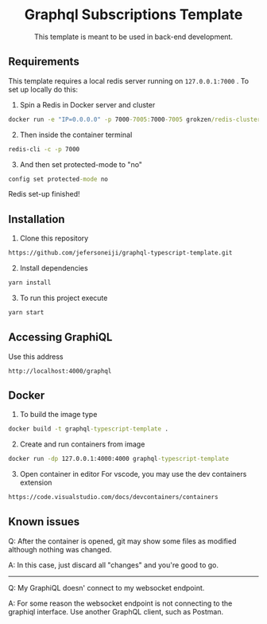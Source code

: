 <h1 align="center">
  Graphql Subscriptions Template
</h1>

<p align="center">
    This template is meant to be used in back-end development. 
</p>

## Requirements 
This template requires a local redis server running on `127.0.0.1:7000` . 
To set up locally do this: 

1. Spin a Redis in Docker server and cluster
```cmd
docker run -e "IP=0.0.0.0" -p 7000-7005:7000-7005 grokzen/redis-cluster:latest
```
2. Then inside the container terminal 
```cmd
redis-cli -c -p 7000
```
3. And then set protected-mode to "no"
```cmd
config set protected-mode no
```

Redis set-up finished!

## Installation

1. Clone this repository
```cmd
https://github.com/jefersoneiji/graphql-typescript-template.git
```
2. Install dependencies 
```cmd
yarn install 
```
3. To run this project execute 
```cmd
yarn start
```

## Accessing GraphiQL

Use this address
```
http://localhost:4000/graphql
```

## Docker

1. To build the image type
```cmd
docker build -t graphql-typescript-template .
```
2. Create and run containers from image
```cmd
docker run -dp 127.0.0.1:4000:4000 graphql-typescript-template
```
3. Open container in editor
For vscode, you may use the dev containers extension
```cmd
https://code.visualstudio.com/docs/devcontainers/containers
```

## Known issues

Q: After the container is opened, git may show some files as modified although nothing was changed. 

A: In this case, just discard all "changes" and you're good to go.

<hr/>

Q: My GraphiQL doesn' connect to my websocket endpoint.

A: For some reason the websocket endpoint is not connecting to the graphiql interface. Use another GraphQL client, such as Postman. 